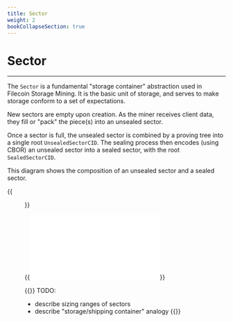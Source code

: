 ```yaml
---
title: Sector
weight: 2
bookCollapseSection: true
---
```


# Sector
---

The `Sector` is a fundamental "storage container" abstraction used in Filecoin Storage Mining. It is the basic unit of storage,
and serves to make storage conform to a set of expectations.

New sectors are empty upon creation. As the miner receives client data, they fill or "pack" the piece(s) into an unsealed sector.

Once a sector is full, the unsealed sector is combined by a proving tree into a single root `UnsealedSectorCID`. The sealing process then encodes (using CBOR) an unsealed sector into a sealed sector, with the root `SealedSectorCID`.

This diagram shows the composition of an unsealed sector and a sealed sector.

{{<figure src="sectors.png" title="Unsealed Sectors and Sealed Sectors" >}}

{{<embed src="sector.id" lang="go" >}}


{{<hint warning >}}
TODO:

- describe sizing ranges of sectors
- describe "storage/shipping container" analogy
{{</hint >}}
